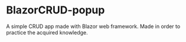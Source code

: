 # BlazorCRUD-popup
A simple CRUD app made with Blazor web framework. Made in order to practice the acquired knowledge.
